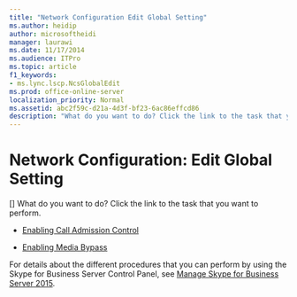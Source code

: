 ```yaml
---
title: "Network Configuration Edit Global Setting"
ms.author: heidip
author: microsoftheidi
manager: laurawi
ms.date: 11/17/2014
ms.audience: ITPro
ms.topic: article
f1_keywords:
- ms.lync.lscp.NcsGlobalEdit
ms.prod: office-online-server
localization_priority: Normal
ms.assetid: abc2f59c-d21a-4d3f-bf23-6ac86effcd86
description: "What do you want to do? Click the link to the task that you want to perform."
---
```


# Network Configuration: Edit Global Setting
[]
What do you want to do? Click the link to the task that you want to perform.
  
- [Enabling Call Admission Control](http://technet.microsoft.com/library/015f5c8f-2f90-4b9e-8149-b33767e90582.aspx)
    
- [Enabling Media Bypass](http://technet.microsoft.com/library/95c4fa06-49d3-41ac-acdc-7dcda66e5508.aspx)
    
For details about the different procedures that you can perform by using the Skype for Business Server Control Panel, see [Manage Skype for Business Server 2015](../../manage/manage.md).

